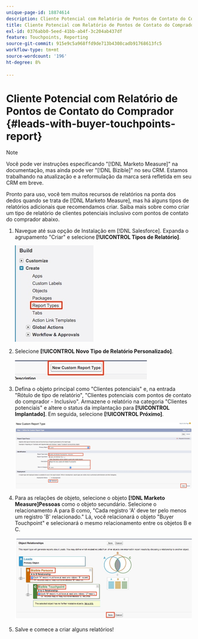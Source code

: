 ```yaml
---
unique-page-id: 18874614
description: Cliente Potencial com Relatório de Pontos de Contato do Comprador - [!DNL Marketo Measure]
title: Cliente Potencial com Relatório de Pontos de Contato do Comprador
exl-id: 0376abb0-5eed-41bb-ab4f-3c204ab437df
feature: Touchpoints, Reporting
source-git-commit: 915e9c5a968ffd9de713b4308cadb91768613fc5
workflow-type: tm+mt
source-wordcount: '196'
ht-degree: 8%

---
```


# Cliente Potencial com Relatório de Pontos de Contato do Comprador {#leads-with-buyer-touchpoints-report}

>[!NOTE]
>
>Você pode ver instruções especificando &quot;[!DNL Marketo Measure]&quot; na documentação, mas ainda pode ver &quot;[!DNL Bizible]&quot; no seu CRM. Estamos trabalhando na atualização e a reformulação da marca será refletida em seu CRM em breve.

Pronto para uso, você tem muitos recursos de relatórios na ponta dos dedos quando se trata de [!DNL Marketo Measure], mas há alguns tipos de relatórios adicionais que recomendamos criar. Saiba mais sobre como criar um tipo de relatório de clientes potenciais inclusivo com pontos de contato do comprador abaixo.

1. Navegue até sua opção de Instalação em [!DNL Salesforce]. Expanda o agrupamento &quot;Criar&quot; e selecione **[!UICONTROL Tipos de Relatório]**.

   ![](assets/1.jpg)

1. Selecione **[!UICONTROL Novo Tipo de Relatório Personalizado]**.

   ![](assets/2.jpg)

1. Defina o objeto principal como &quot;Clientes potenciais&quot; e, na entrada &quot;Rótulo de tipo de relatório&quot;, &quot;Clientes potenciais com pontos de contato do comprador - Inclusivo&quot;. Armazene o relatório na categoria &quot;Clientes potenciais&quot; e altere o status da implantação para **[!UICONTROL Implantado]**. Em seguida, selecione **[!UICONTROL Próximo]**.

   ![](assets/3.jpg)

1. Para as relações de objeto, selecione o objeto **[!DNL Marketo Measure]Pessoas** como o objeto secundário. Selecione o relacionamento A para B como, &quot;Cada registro &#39;A&#39; deve ter pelo menos um registro &#39;B&#39; relacionado.&quot; Lá, você relacionará o objeto &quot;Buyer Touchpoint&quot; e selecionará o mesmo relacionamento entre os objetos B e C.

   ![](assets/4.jpg)

1. Salve e comece a criar alguns relatórios!

